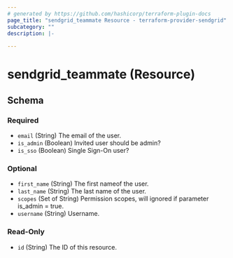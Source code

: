 ```yaml
---
# generated by https://github.com/hashicorp/terraform-plugin-docs
page_title: "sendgrid_teammate Resource - terraform-provider-sendgrid"
subcategory: ""
description: |-
  
---
```


# sendgrid_teammate (Resource)





<!-- schema generated by tfplugindocs -->
## Schema

### Required

- `email` (String) The email of the user.
- `is_admin` (Boolean) Invited user should be admin?
- `is_sso` (Boolean) Single Sign-On user?

### Optional

- `first_name` (String) The first nameof the user.
- `last_name` (String) The last name of the user.
- `scopes` (Set of String) Permission scopes, will ignored if parameter is_admin = true.
- `username` (String) Username.

### Read-Only

- `id` (String) The ID of this resource.
